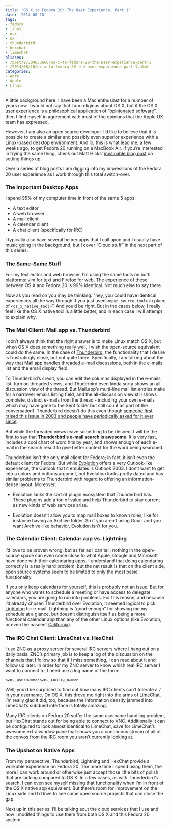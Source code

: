 ```yaml
---
title: 'OS X to Fedora 20: The User Experience, Part 1'
date: '2014-08-18'
tags:
- fedora
- linux
- osx
- ux
- thunderbird
- hexchat
- limechat
aliases:
- /post/97304633660/os-x-to-fedora-20-the-user-experience-part-1
- /2014/08/18/os-x-to-fedora-20-the-user-experience-part-1.html
categories:
- Work
- Apple
- Linux
---
```


A little background here: I have been a Mac enthusiast for a number of years now. I would not say that I am religious about OS X, but if the OS X user experience is a philosophical application of “[opinionated](http://stackoverflow.com/questions/802050/what-is-opinionated-software) [software](https://gettingreal.37signals.com/ch04_Make_Opinionated_Software.php)”, then I find myself in agreement with most of the opinions that the Apple UX team has expressed.

However, I am also an open source developer. I’d like to believe that it is possible to create a similar and possibly even superior experience with a Linux-based desktop environment. And lo, this is what lead me, a few weeks ago, to get Fedora 20 running on a MacBook Air. If you’re interested in trying the same thing, check out Matt Hicks’ [invaluable blog post](http://mattoncloud.org/2014/02/05/fedora-20-on-a-macbook-air/) on setting things up.

Over a series of blog posts I am digging into my impressions of the Fedora 20 user experience as I work through this total switch-over.

### The Important Desktop Apps

I spend 95% of my computer time in front of the same 5 apps:

* A text editor
* A web browser
* A mail client
* A calendar client
* A chat client (specifically for IRC)

I typically also have several helper apps that I call upon and I usually have music going in the background, but I cover “Cloud stuff” in the next part of this series.

### The Same-Same Stuff

For my text editor and web browser, I’m using the same tools on both platforms: vim for text and Firefox for web. The experience of these between OS X and Fedora 20 is 99% identical. Not much else to say there.

Now as you read on you may be thinking: “hey, you could have identical experiences all the way through if you just used `<open_source_tool>` in place of `<os_x_native_tool>`”. And you’d be right. But in the cases below, I really feel like the OS X native tool is a little better, and in each case I will attempt to explain why.

### The Mail Client: Mail.app vs. Thunderbird

I don’t always think that the right answer is to make Linux match OS X, but when OS X does something really well, I wish the open-source equivalent could do the same. In the case of [Thunderbird](https://www.mozilla.org/en-US/thunderbird/), the functionality that I desire is frustratingly close, but not quite there. Specifically, I am talking about the way that Mail.app handles threaded e-mail discussions, both in the e-mails list and the email display field.

To Thunderbird’s credit, you can edit the columns displayed in the e-mails list, turn on threaded views, and Thuderbird even kinda sorta shows an all-discussion view of the thread. But Mail.app’s multi-line mail list entries make for a narrower emails listing field, and the all-discussion view still shows complete, distinct e-mails from the thread - including your own e-mails which may have gone to the Sent folder but still count as part of the conversation1. Thunderbird doesn’t do this even though [someone first raised this issue in 2003 and people have periodically asked for it ever since](https://bugzilla.mozilla.org/show_bug.cgi?id=213945).

But while the threaded views leave something to be desired, I will be the first to say that **Thunderbird’s e-mail search is awesome**. It is very fast, includes a cool chart of word hits by year, and shows enough of each e-mail in the search result to give better context for the word being searched.

Thunderbird isn’t the only mail client for Fedora; in fact, it isn’t even the default client for Fedora. But while [Evolution](https://wiki.gnome.org/Apps/Evolution) offers a very Outlook-like experience, the Outlook that it emulates is Outlook 2003. I don’t want to get into a colors and buttons argumnt, but Evolution looks pretty dated and has similar problems to Thunderbird with regard to offering an information-dense layout. Moreover:

* Evolution lacks the sort of plugin ecosystem that Thunderbird has. These plugins add a ton of value and help Thunderbird to stay current as new kinds of web services arise.

* Evolution doesn’t allow you to map mail boxes to known roles, like for instance having an Archive folder. So if you aren’t using Gmail and you want Archive-like behavior, Evolution isn’t for you.

### The Calendar Client: Calendar.app vs. Lightning

I’d love to be proven wrong, but as far as I can tell, nothing in the open-source space can even come close to what Apple, Google and Microsoft have done with their calendaring apps. I understand that doing calendaring correctly is a really hard problem, but the net result is that on the client side, open source systems seem to be limited to only the most basic functionality.

If you only keep calendars for yourself, this is probably not an issue. But for anyone who wants to schedule a meeting or have access to delegate calendars, you are going to run into problems. For this reason, and because I’d already chosen Thunderbird over Evolution, it seemed logical to pick [Lightning](https://www.mozilla.org/en-US/projects/calendar/) for e-mail. Lightning is “good enough” for showing me my schedule at a glance, but doesn’t distinguish itself as being a more functional calendar app than any of the other Linux options (like Evolution, or even the nascent [California](https://wiki.gnome.org/Apps/California)).

### The IRC Chat Client: LimeChat vs. HexChat

I use [ZNC](http://wiki.znc.in/ZNC) as a proxy server for several IRC servers where I hang out on a daily basis. ZNC’s primary job is to keep a log of the discussion on the channels that I follow so that if I miss something, I can read about it and follow up later. In order for my ZNC server to know which real IRC server I want to connect to, I need use a log name of the form:

    <znc_username>/<znc_config_name>

Well, you’d be surprised to find out how many IRC clients can’t tolerate a `/` in your username. On OS X, this drove me right into the arms of [LimeChat](http://limechat.net/mac/). I’m really glad it did, too, because the information density jammed into LimeChat’s subdued interface is totally amazing.

Many IRC clients on Fedora 20 suffer the same username handling problem, but HexChat stands out for being able to connect to VNC. Additionally it can be configured to look almost identical to LimeChat, save for LimeChat’s awesome extra window pane that shows you a continuous stream of all of the convos from the IRC room you aren’t currently looking at.

### The Upshot on Native Apps

From my perspective, Thunderbird, Lightning and HexChat provide a workable experience on Fedora 20. The more time I spend using them, the more I can work around or otherwise just accept those little bits of polish that are lacking compared to OS X. In a few cases, as with Thunderbird’s search, I can even see myself missing that functionality when I’m in front of the OS X native app equivalent. But there’s room for improvement on the Linux side and I’d love to see some open source projects that can close the gap.

Next up in this series, I’ll be talking aout the cloud services that I use and how I modifed things to use them from both OS X and this Fedora 20 system.
